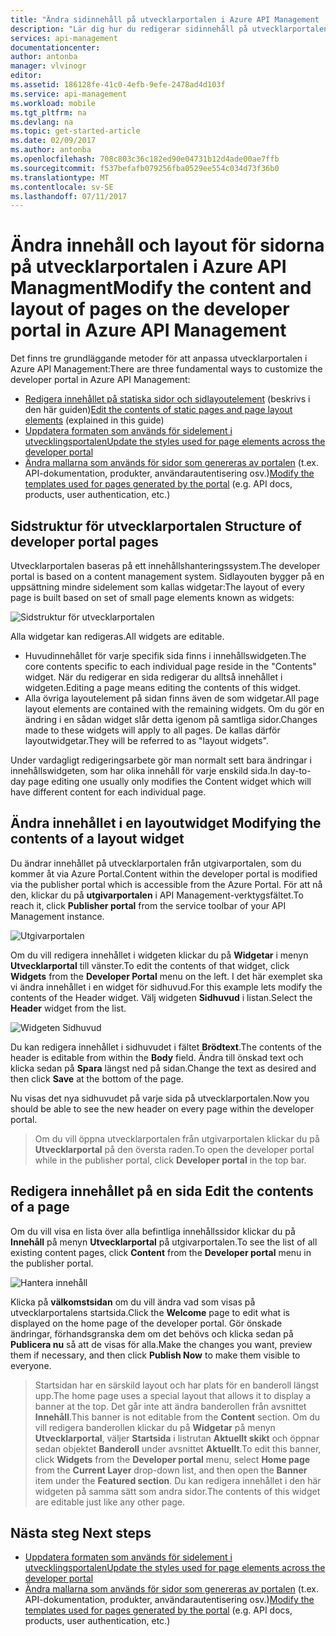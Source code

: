 ```yaml
---
title: "Ändra sidinnehåll på utvecklarportalen i Azure API Management | Microsoft Docs"
description: "Lär dig hur du redigerar sidinnehåll på utvecklarportalen i Azure API Management."
services: api-management
documentationcenter: 
author: antonba
manager: vlvinogr
editor: 
ms.assetid: 186128fe-41c0-4efb-9efe-2478ad4d103f
ms.service: api-management
ms.workload: mobile
ms.tgt_pltfrm: na
ms.devlang: na
ms.topic: get-started-article
ms.date: 02/09/2017
ms.author: antonba
ms.openlocfilehash: 708c803c36c182ed90e04731b12d4ade00ae7ffb
ms.sourcegitcommit: f537befafb079256fba0529ee554c034d73f36b0
ms.translationtype: MT
ms.contentlocale: sv-SE
ms.lasthandoff: 07/11/2017
---
```

# <a name="modify-the-content-and-layout-of-pages-on-the-developer-portal-in-azure-api-management"></a><span data-ttu-id="ab2e4-103">Ändra innehåll och layout för sidorna på utvecklarportalen i Azure API Managment</span><span class="sxs-lookup"><span data-stu-id="ab2e4-103">Modify the content and layout of pages on the developer portal in Azure API Management</span></span>
<span data-ttu-id="ab2e4-104">Det finns tre grundläggande metoder för att anpassa utvecklarportalen i Azure API Management:</span><span class="sxs-lookup"><span data-stu-id="ab2e4-104">There are three fundamental ways to customize the developer portal in Azure API Management:</span></span>

* <span data-ttu-id="ab2e4-105">[Redigera innehållet på statiska sidor och sidlayoutelement][modify-content-layout] (beskrivs i den här guiden)</span><span class="sxs-lookup"><span data-stu-id="ab2e4-105">[Edit the contents of static pages and page layout elements][modify-content-layout] (explained in this guide)</span></span>
* <span data-ttu-id="ab2e4-106">[Uppdatera formaten som används för sidelement i utvecklingsportalen][customize-styles]</span><span class="sxs-lookup"><span data-stu-id="ab2e4-106">[Update the styles used for page elements across the developer portal][customize-styles]</span></span>
* <span data-ttu-id="ab2e4-107">[Ändra mallarna som används för sidor som genereras av portalen][portal-templates] (t.ex. API-dokumentation, produkter, användarautentisering osv.)</span><span class="sxs-lookup"><span data-stu-id="ab2e4-107">[Modify the templates used for pages generated by the portal][portal-templates] (e.g. API docs, products, user authentication, etc.)</span></span>

## <span data-ttu-id="ab2e4-108"><a name="page-structure"> </a>Sidstruktur för utvecklarportalen</span><span class="sxs-lookup"><span data-stu-id="ab2e4-108"><a name="page-structure"> </a>Structure of developer portal pages</span></span>

<span data-ttu-id="ab2e4-109">Utvecklarportalen baseras på ett innehållshanteringssystem.</span><span class="sxs-lookup"><span data-stu-id="ab2e4-109">The developer portal is based on a content management system.</span></span> <span data-ttu-id="ab2e4-110">Sidlayouten bygger på en uppsättning mindre sidelement som kallas widgetar:</span><span class="sxs-lookup"><span data-stu-id="ab2e4-110">The layout of every page is built based on set of small page elements known as widgets:</span></span>

![Sidstruktur för utvecklarportalen][api-management-customization-widget-structure]

<span data-ttu-id="ab2e4-112">Alla widgetar kan redigeras.</span><span class="sxs-lookup"><span data-stu-id="ab2e4-112">All widgets are editable.</span></span> 
* <span data-ttu-id="ab2e4-113">Huvudinnehållet för varje specifik sida finns i innehållswidgeten.</span><span class="sxs-lookup"><span data-stu-id="ab2e4-113">The core contents specific to each individual page reside in the "Contents" widget.</span></span> <span data-ttu-id="ab2e4-114">När du redigerar en sida redigerar du alltså innehållet i widgeten.</span><span class="sxs-lookup"><span data-stu-id="ab2e4-114">Editing a page means editing the contents of this widget.</span></span>
* <span data-ttu-id="ab2e4-115">Alla övriga layoutelement på sidan finns även de som widgetar.</span><span class="sxs-lookup"><span data-stu-id="ab2e4-115">All page layout elements are contained with the remaining widgets.</span></span> <span data-ttu-id="ab2e4-116">Om du gör en ändring i en sådan widget slår detta igenom på samtliga sidor.</span><span class="sxs-lookup"><span data-stu-id="ab2e4-116">Changes made to these widgets will apply to all pages.</span></span> <span data-ttu-id="ab2e4-117">De kallas därför layoutwidgetar.</span><span class="sxs-lookup"><span data-stu-id="ab2e4-117">They will be referred to as "layout widgets".</span></span>

<span data-ttu-id="ab2e4-118">Under vardagligt redigeringsarbete gör man normalt sett bara ändringar i innehållswidgeten, som har olika innehåll för varje enskild sida.</span><span class="sxs-lookup"><span data-stu-id="ab2e4-118">In day-to-day page editing one usually only modifies the Content widget which will have different content for each individual page.</span></span>

## <span data-ttu-id="ab2e4-119"><a name="modify-layout-widget"> </a>Ändra innehållet i en layoutwidget</span><span class="sxs-lookup"><span data-stu-id="ab2e4-119"><a name="modify-layout-widget"> </a>Modifying the contents of a layout widget</span></span>

<span data-ttu-id="ab2e4-120">Du ändrar innehållet på utvecklarportalen från utgivarportalen, som du kommer åt via Azure Portal.</span><span class="sxs-lookup"><span data-stu-id="ab2e4-120">Content within the developer portal is modified via the publisher portal which is accessible from the Azure Portal.</span></span> <span data-ttu-id="ab2e4-121">För att nå den, klickar du på **utgivarportalen** i API Management-verktygsfältet.</span><span class="sxs-lookup"><span data-stu-id="ab2e4-121">To reach it, click **Publisher portal** from the service toolbar of your API Management instance.</span></span>

![Utgivarportalen][api-management-management-console]

<span data-ttu-id="ab2e4-123">Om du vill redigera innehållet i widgeten klickar du på **Widgetar** i menyn **Utvecklarportal** till vänster.</span><span class="sxs-lookup"><span data-stu-id="ab2e4-123">To edit the contents of that widget, click **Widgets** from the **Developer Portal** menu on the left.</span></span> <span data-ttu-id="ab2e4-124">I det här exemplet ska vi ändra innehållet i en widget för sidhuvud.</span><span class="sxs-lookup"><span data-stu-id="ab2e4-124">For this example lets modify the contents of the Header widget.</span></span> <span data-ttu-id="ab2e4-125">Välj widgeten **Sidhuvud** i listan.</span><span class="sxs-lookup"><span data-stu-id="ab2e4-125">Select the **Header** widget from the list.</span></span>

![Widgeten Sidhuvud][api-management-widgets-header]

<span data-ttu-id="ab2e4-127">Du kan redigera innehållet i sidhuvudet i fältet **Brödtext**.</span><span class="sxs-lookup"><span data-stu-id="ab2e4-127">The contents of the header is editable from within the **Body** field.</span></span> <span data-ttu-id="ab2e4-128">Ändra till önskad text och klicka sedan på **Spara** längst ned på sidan.</span><span class="sxs-lookup"><span data-stu-id="ab2e4-128">Change the text as desired and then click **Save** at the bottom of the page.</span></span>

<span data-ttu-id="ab2e4-129">Nu visas det nya sidhuvudet på varje sida på utvecklarportalen.</span><span class="sxs-lookup"><span data-stu-id="ab2e4-129">Now you should be able to see the new header on every page within the developer portal.</span></span>

> <span data-ttu-id="ab2e4-130">Om du vill öppna utvecklarportalen från utgivarportalen klickar du på **Utvecklarportal** på den översta raden.</span><span class="sxs-lookup"><span data-stu-id="ab2e4-130">To open the developer portal while in the publisher portal, click **Developer portal** in the top bar.</span></span>
> 
> 

## <span data-ttu-id="ab2e4-131"><a name="edit-page-contents"> </a>Redigera innehållet på en sida</span><span class="sxs-lookup"><span data-stu-id="ab2e4-131"><a name="edit-page-contents"> </a>Edit the contents of a page</span></span>

<span data-ttu-id="ab2e4-132">Om du vill visa en lista över alla befintliga innehållssidor klickar du på **Innehåll** på menyn **Utvecklarportal** på utgivarportalen.</span><span class="sxs-lookup"><span data-stu-id="ab2e4-132">To see the list of all existing content pages, click **Content** from the **Developer portal** menu in the publisher portal.</span></span>

![Hantera innehåll][api-management-customization-manage-content]

<span data-ttu-id="ab2e4-134">Klicka på **välkomstsidan** om du vill ändra vad som visas på utvecklarportalens startsida.</span><span class="sxs-lookup"><span data-stu-id="ab2e4-134">Click the **Welcome** page to edit what is displayed on the home page of the developer portal.</span></span> <span data-ttu-id="ab2e4-135">Gör önskade ändringar, förhandsgranska dem om det behövs och klicka sedan på **Publicera nu** så att de visas för alla.</span><span class="sxs-lookup"><span data-stu-id="ab2e4-135">Make the changes you want, preview them if necessary, and then click **Publish Now** to make them visible to everyone.</span></span>

> <span data-ttu-id="ab2e4-136">Startsidan har en särskild layout och har plats för en banderoll längst upp.</span><span class="sxs-lookup"><span data-stu-id="ab2e4-136">The home page uses a special layout that allows it to display a banner at the top.</span></span> <span data-ttu-id="ab2e4-137">Det går inte att ändra banderollen från avsnittet **Innehåll**.</span><span class="sxs-lookup"><span data-stu-id="ab2e4-137">This banner is not editable from the **Content** section.</span></span> <span data-ttu-id="ab2e4-138">Om du vill redigera banderollen klickar du på **Widgetar** på menyn **Utvecklarportal**, väljer **Startsida** i listrutan **Aktuellt skikt** och öppnar sedan objektet **Banderoll** under avsnittet **Aktuellt**.</span><span class="sxs-lookup"><span data-stu-id="ab2e4-138">To edit this banner, click **Widgets** from the **Developer portal** menu, select **Home page** from the **Current Layer** drop-down list, and then open the **Banner** item under the **Featured section**.</span></span> <span data-ttu-id="ab2e4-139">Du kan redigera innehållet i den här widgeten på samma sätt som andra sidor.</span><span class="sxs-lookup"><span data-stu-id="ab2e4-139">The contents of this widget are editable just like any other page.</span></span>
> 
> 

## <span data-ttu-id="ab2e4-140"><a name="next-steps"> </a>Nästa steg</span><span class="sxs-lookup"><span data-stu-id="ab2e4-140"><a name="next-steps"> </a>Next steps</span></span>
* <span data-ttu-id="ab2e4-141">[Uppdatera formaten som används för sidelement i utvecklingsportalen][customize-styles]</span><span class="sxs-lookup"><span data-stu-id="ab2e4-141">[Update the styles used for page elements across the developer portal][customize-styles]</span></span>
* <span data-ttu-id="ab2e4-142">[Ändra mallarna som används för sidor som genereras av portalen][portal-templates] (t.ex. API-dokumentation, produkter, användarautentisering osv.)</span><span class="sxs-lookup"><span data-stu-id="ab2e4-142">[Modify the templates used for pages generated by the portal][portal-templates] (e.g. API docs, products, user authentication, etc.)</span></span>

[Structure of developer portal pages]: #page-structure
[Modifying the contents of a layout widget]: #modify-layout-widget
[Edit the contents of a page]: #edit-page-contents
[Next steps]: #next-steps

[modify-content-layout]: api-management-modify-content-layout.md
[customize-styles]: api-management-customize-styles.md
[portal-templates]: api-management-developer-portal-templates.md

[api-management-customization-widget-structure]: ./media/api-management-modify-content-layout/portal-widget-structure.png
[api-management-management-console]: ./media/api-management-modify-content-layout/api-management-management-console.png
[api-management-widgets-header]: ./media/api-management-modify-content-layout/api-management-widgets-header.png
[api-management-customization-manage-content]: ./media/api-management-modify-content-layout/api-management-customization-manage-content.png
